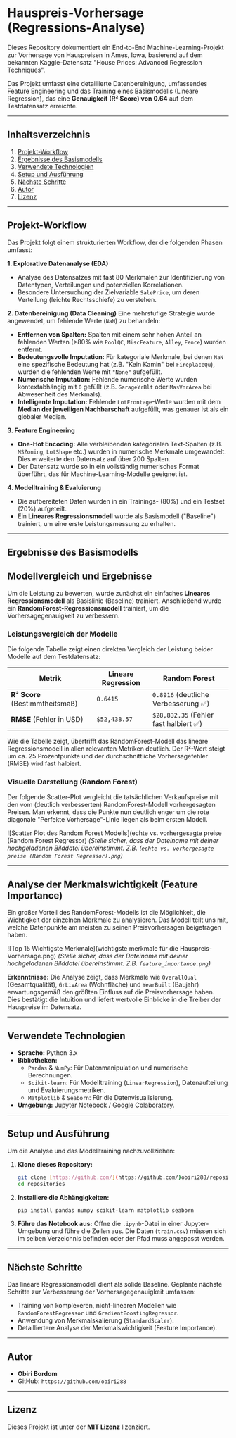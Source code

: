 # Hauspreis-Vorhersage (Regressions-Analyse)

Dieses Repository dokumentiert ein End-to-End Machine-Learning-Projekt zur Vorhersage von Hauspreisen in Ames, Iowa, basierend auf dem bekannten Kaggle-Datensatz "House Prices: Advanced Regression Techniques".

Das Projekt umfasst eine detaillierte Datenbereinigung, umfassendes Feature Engineering und das Training eines Basismodells (Lineare Regression), das eine **Genauigkeit (R² Score) von 0.64** auf dem Testdatensatz erreichte.

---

## Inhaltsverzeichnis
1.  [Projekt-Workflow](#projekt-workflow)
2.  [Ergebnisse des Basismodells](#ergebnisse-des-basismodells)
3.  [Verwendete Technologien](#verwendete-technologien)
4.  [Setup und Ausführung](#setup-und-ausführung)
5.  [Nächste Schritte](#nächste-schritte)
6.  [Autor](#autor)
7.  [Lizenz](#lizenz)

---

## Projekt-Workflow

Das Projekt folgt einem strukturierten Workflow, der die folgenden Phasen umfasst:

**1. Explorative Datenanalyse (EDA)**
* Analyse des Datensatzes mit fast 80 Merkmalen zur Identifizierung von Datentypen, Verteilungen und potenziellen Korrelationen.
* Besondere Untersuchung der Zielvariable `SalePrice`, um deren Verteilung (leichte Rechtsschiefe) zu verstehen.

**2. Datenbereinigung (Data Cleaning)**
Eine mehrstufige Strategie wurde angewendet, um fehlende Werte (`NaN`) zu behandeln:
* **Entfernen von Spalten:** Spalten mit einem sehr hohen Anteil an fehlenden Werten (>80% wie `PoolQC`, `MiscFeature`, `Alley`, `Fence`) wurden entfernt.
* **Bedeutungsvolle Imputation:** Für kategoriale Merkmale, bei denen `NaN` eine spezifische Bedeutung hat (z.B. "Kein Kamin" bei `FireplaceQu`), wurden die fehlenden Werte mit `"None"` aufgefüllt.
* **Numerische Imputation:** Fehlende numerische Werte wurden kontextabhängig mit `0` gefüllt (z.B. `GarageYrBlt` oder `MasVnrArea` bei Abwesenheit des Merkmals).
* **Intelligente Imputation:** Fehlende `LotFrontage`-Werte wurden mit dem **Median der jeweiligen Nachbarschaft** aufgefüllt, was genauer ist als ein globaler Median.

**3. Feature Engineering**
* **One-Hot Encoding:** Alle verbleibenden kategorialen Text-Spalten (z.B. `MSZoning`, `LotShape` etc.) wurden in numerische Merkmale umgewandelt. Dies erweiterte den Datensatz auf über 200 Spalten.
* Der Datensatz wurde so in ein vollständig numerisches Format überführt, das für Machine-Learning-Modelle geeignet ist.

**4. Modelltraining & Evaluierung**
* Die aufbereiteten Daten wurden in ein Trainings- (80%) und ein Testset (20%) aufgeteilt.
* Ein **Lineares Regressionsmodell** wurde als Basismodell ("Baseline") trainiert, um eine erste Leistungsmessung zu erhalten.

---

## Ergebnisse des Basismodells

## Modellvergleich und Ergebnisse

Um die Leistung zu bewerten, wurde zunächst ein einfaches **Lineares Regressionsmodell** als Basislinie (Baseline) trainiert. Anschließend wurde ein **RandomForest-Regressionsmodell** trainiert, um die Vorhersagegenauigkeit zu verbessern.

### Leistungsvergleich der Modelle

Die folgende Tabelle zeigt einen direkten Vergleich der Leistung beider Modelle auf dem Testdatensatz:

| Metrik                      | Lineare Regression | Random Forest              |
| --------------------------- | ------------------ | -------------------------- |
| **R² Score** (Bestimmtheitsmaß) | `0.6415`           | `0.8916` (deutliche Verbesserung ✅) |
| **RMSE** (Fehler in USD)    | `$52,438.57`       | `$28,832.35` (Fehler fast halbiert ✅) |

Wie die Tabelle zeigt, übertrifft das RandomForest-Modell das lineare Regressionsmodell in allen relevanten Metriken deutlich. Der R²-Wert steigt um ca. 25 Prozentpunkte und der durchschnittliche Vorhersagefehler (RMSE) wird fast halbiert.

### Visuelle Darstellung (Random Forest)

Der folgende Scatter-Plot vergleicht die tatsächlichen Verkaufspreise mit den vom (deutlich verbesserten) RandomForest-Modell vorhergesagten Preisen. Man erkennt, dass die Punkte nun deutlich enger um die rote diagonale "Perfekte Vorhersage"-Linie liegen als beim ersten Modell.

![Scatter Plot des Random Forest Modells](echte vs. vorhergesagte preise (Random Forest Regressor)
*(Stelle sicher, dass der Dateiname mit deiner hochgeladenen Bilddatei übereinstimmt. Z.B. (`echte vs. vorhergesagte preise (Random Forest Regressor).png`)*

---

## Analyse der Merkmalswichtigkeit (Feature Importance)

Ein großer Vorteil des RandomForest-Modells ist die Möglichkeit, die Wichtigkeit der einzelnen Merkmale zu analysieren. Das Modell teilt uns mit, welche Datenpunkte am meisten zu seinen Preisvorhersagen beigetragen haben.

![Top 15 Wichtigste Merkmale](wichtigste merkmale für die Hauspreis-Vorhersage.png)
*(Stelle sicher, dass der Dateiname mit deiner hochgeladenen Bilddatei übereinstimmt. Z.B. `feature_importance.png`)*

**Erkenntnisse:**
Die Analyse zeigt, dass Merkmale wie `OverallQual` (Gesamtqualität), `GrLivArea` (Wohnfläche) und `YearBuilt` (Baujahr) erwartungsgemäß den größten Einfluss auf die Preisvorhersage haben. Dies bestätigt die Intuition und liefert wertvolle Einblicke in die Treiber der Hauspreise im Datensatz.

---

## Verwendete Technologien
* **Sprache:** Python 3.x
* **Bibliotheken:**
    * `Pandas` & `NumPy`: Für Datenmanipulation und numerische Berechnungen.
    * `Scikit-learn`: Für Modelltraining (`LinearRegression`), Datenaufteilung und Evaluierungsmetriken.
    * `Matplotlib` & `Seaborn`: Für die Datenvisualisierung.
* **Umgebung:** Jupyter Notebook / Google Colaboratory.

---

## Setup und Ausführung

Um die Analyse und das Modelltraining nachzuvollziehen:

1.  **Klone dieses Repository:**
    ```bash
    git clone [https://github.com/](https://github.com/)obiri288/repositories.git
    cd repositories
    ```

2.  **Installiere die Abhängigkeiten:**
    ```bash
    pip install pandas numpy scikit-learn matplotlib seaborn
    ```

3.  **Führe das Notebook aus:**
    Öffne die `.ipynb`-Datei in einer Jupyter-Umgebung und führe die Zellen aus. Die Daten (`train.csv`) müssen sich im selben Verzeichnis befinden oder der Pfad muss angepasst werden.

---

## Nächste Schritte

Das lineare Regressionsmodell dient als solide Baseline. Geplante nächste Schritte zur Verbesserung der Vorhersagegenauigkeit umfassen:
* Training von komplexeren, nicht-linearen Modellen wie `RandomForestRegressor` und `GradientBoostingRegressor`.
* Anwendung von Merkmalskalierung (`StandardScaler`).
* Detailliertere Analyse der Merkmalswichtigkeit (Feature Importance).

---

## Autor

* **Obiri Bordom**
* GitHub: `https://github.com/obiri288`

---

## Lizenz

Dieses Projekt ist unter der **MIT Lizenz** lizenziert.
